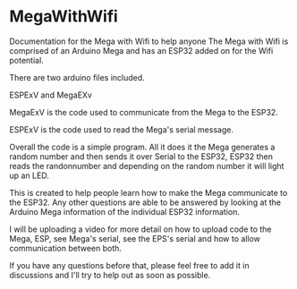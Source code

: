 # MegaWithWifi
Documentation for the Mega with Wifi to help anyone
The Mega with Wifi is comprised of an Arduino Mega and has an ESP32 added on for the Wifi potential.

There are two arduino files included. 

ESPExV and MegaEXv

MegaExV is the code used to communicate from the Mega to the ESP32.

ESPExV is the code used to read the Mega's serial message.

Overall the code is a simple program. All it does it the Mega generates a random number and then sends it over Serial to the ESP32, ESP32 then reads the randonnumber and depending on the random number it will light up an LED.

This is created to help people learn how to make the Mega communicate to the ESP32. Any other questions are able to be answered by looking at the Arduino Mega information of the individual ESP32 information.

I will be uploading a video for more detail on how to upload code to the Mega, ESP, see Mega's serial, see the EPS's serial and how to allow communication between both.

If you have any questions before that, please feel free to add it in discussions and I'll try to help out as soon as possible.
